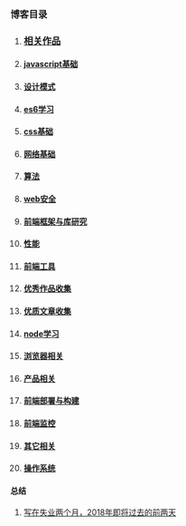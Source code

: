 ### 博客目录

1. ### [相关作品](https://github.com/ftTony/explame)
1. #### [javascript基础](https://github.com/ftTony/blog/tree/master/javascript)
1. #### [设计模式](https://github.com/ftTony/blog/tree/master/%E8%AE%BE%E8%AE%A1%E6%A8%A1%E5%BC%8F)
1. #### [es6学习](https://github.com/ftTony/blog/tree/master/es6)
1. #### [css基础](https://github.com/ftTony/blog/tree/master/css)
1. #### [网络基础](https://github.com/ftTony/blog/tree/master/%E7%BD%91%E7%BB%9C)
1. #### [算法](https://github.com/ftTony/blog/tree/master/%E7%AE%97%E6%B3%95%E4%B8%8E%E6%95%B0%E6%8D%AE%E7%BB%93%E6%9E%84)
1. #### [web安全](https://github.com/ftTony/blog/tree/master/web%E5%AE%89%E5%85%A8)
1. #### [前端框架与库研究](https://github.com/ftTony/blog/tree/master/%E5%89%8D%E7%AB%AF%E6%A1%86%E6%9E%B6)
1. #### [性能](https://github.com/ftTony/blog/tree/master/%E6%80%A7%E8%83%BD)
1. #### [前端工具](https://github.com/ftTony/blog/tree/master/%E5%89%8D%E7%AB%AF%E5%B7%A5%E5%85%B7)
1. #### [优秀作品收集](https://github.com/ftTony/blog/tree/master/%E4%BC%98%E7%A7%80%E4%BD%9C%E5%93%81%E6%94%B6%E9%9B%86)
1. #### [优质文章收集](https://github.com/ftTony/blog/tree/master/%E4%BC%98%E8%B4%A8%E6%96%87%E7%AB%A0%E6%94%B6%E9%9B%86)
1. #### [node学习](https://github.com/ftTony/blog/tree/master/nodejs)
1. #### [浏览器相关](https://github.com/ftTony/blog/tree/master/%E6%B5%8F%E8%A7%88%E5%99%A8)
1. #### [产品相关](https://github.com/ftTony/blog/tree/master/%E4%BA%A7%E5%93%81%E7%9B%B8%E5%85%B3)
1. #### [前端部署与构建](https://github.com/ftTony/blog/tree/master/%E5%89%8D%E7%AB%AF%E9%83%A8%E7%BD%B2%E4%B8%8E%E6%9E%84%E5%BB%BA)
1. #### [前端监控](https://github.com/ftTony/blog/tree/master/%E6%80%A7%E8%83%BD)
1. #### [其它相关](https://github.com/ftTony/blog/tree/master/%E5%85%B6%E5%AE%83)
1. #### [操作系统](https://github.com/ftTony/blog/tree/master/%E6%93%8D%E4%BD%9C%E7%B3%BB%E7%BB%9F)

#### 总结
1. [写在失业两个月，2018年即将过去的前两天](https://github.com/ftTony/blog/issues/17)
